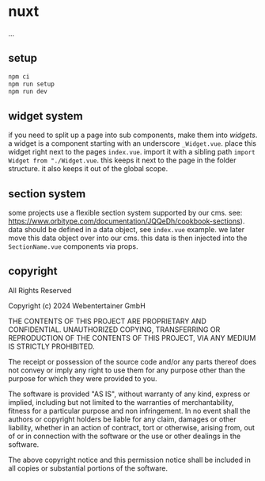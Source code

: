 # nuxt

...

## setup

```bash
npm ci
npm run setup
npm run dev
```

## widget system

if you need to split up a page into sub components, make them into *widgets*.
a widget is a component starting with an underscore `_Widget.vue`.
place this widget right next to the pages `index.vue`.
import it with a sibling path `import Widget from "./Widget.vue`.
this keeps it next to the page in the folder structure.
it also keeps it out of the global scope.

## section system

some projects use a flexible section system supported by our cms.
see: https://www.orbitype.com/documentation/JQQeDh/cookbook-sections).
data should be defined in a data object, see `index.vue` example.
we later move this data object over into our cms.
this data is then injected into the `SectionName.vue` components via props.

## copyright

All Rights Reserved

Copyright (c) 2024 Webentertainer GmbH

THE CONTENTS OF THIS PROJECT ARE PROPRIETARY AND CONFIDENTIAL.
UNAUTHORIZED COPYING, TRANSFERRING OR REPRODUCTION OF THE CONTENTS OF THIS PROJECT, VIA ANY MEDIUM IS STRICTLY
PROHIBITED.

The receipt or possession of the source code and/or any parts thereof does not convey or imply any right to use them
for any purpose other than the purpose for which they were provided to you.

The software is provided "AS IS", without warranty of any kind, express or implied, including but not limited to
the warranties of merchantability, fitness for a particular purpose and non infringement.
In no event shall the authors or copyright holders be liable for any claim, damages or other liability,
whether in an action of contract, tort or otherwise, arising from, out of or in connection with the software
or the use or other dealings in the software.

The above copyright notice and this permission notice shall be included in all copies or substantial portions of the
software.
